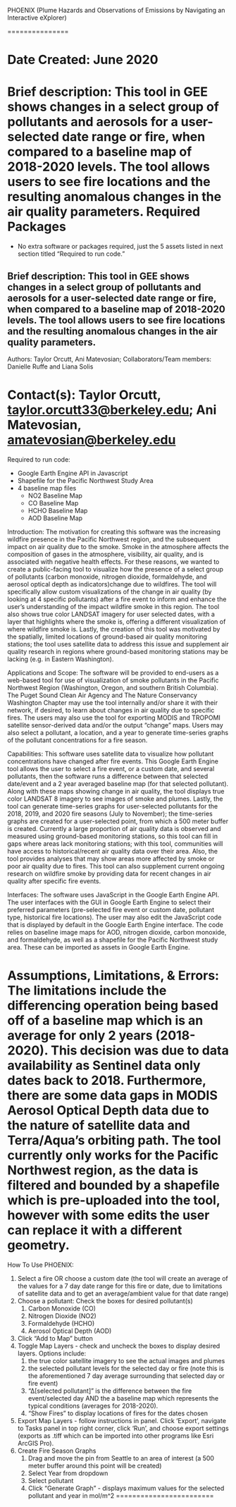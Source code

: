 PHOENIX (Plume Hazards and Observations of Emissions by Navigating an Interactive eXplorer)


===============


Date Created: June 2020
===============
Brief description: 
This tool in GEE shows changes in a select group of pollutants and aerosols for a user-selected date range or fire, when compared to a baseline map of 2018-2020 levels. The tool allows users to see fire locations and the resulting anomalous changes in the air quality parameters.
 Required Packages
===================
* No extra software or packages required, just the 5 assets listed in next section titled “Required to run code.”


Brief description: This tool in GEE shows changes in a select group of pollutants and aerosols for a user-selected date range or fire, when compared to a baseline map of 2018-2020 levels. The tool allows users to see fire locations and the resulting anomalous changes in the air quality parameters.
---------


Authors: Taylor Orcutt, Ani Matevosian; Collaborators/Team members: Danielle Ruffe and Liana Solis


Contact(s): Taylor Orcutt, taylor.orcutt33@berkeley.edu; Ani Matevosian, amatevosian@berkeley.edu
============================
Required to run code: 
* Google Earth Engine API in Javascript 
* Shapefile for the Pacific Northwest Study Area 
* 4 baseline map files
   * NO2 Baseline Map
   * CO Baseline Map
   * HCHO Baseline Map
   * AOD Baseline Map 




Introduction: 
The motivation for creating this software was the increasing wildfire presence in the Pacific Northwest region, and the subsequent impact on air quality due to the smoke. Smoke in the atmosphere affects the composition of gases in the atmosphere, visibility, air quality, and is associated with negative health effects. For these reasons, we wanted to create a public-facing tool to visualize how the presence of a select group of pollutants (carbon monoxide, nitrogen dioxide, formaldehyde, and aerosol optical depth as indicators)change due to wildfires. The tool will specifically allow custom visualizations of the change in air quality (by looking at 4 specific pollutants) after a fire event to inform and enhance the user’s understanding of the impact wildfire smoke in this region. The tool also shows true color LANDSAT imagery for user selected dates, with a layer that highlights where the smoke is, offering a different visualization of where wildfire smoke is. Lastly, the creation of this tool was motivated by the spatially, limited locations of ground-based air quality monitoring stations; the tool uses satellite data to address this issue and supplement air quality research in regions where ground-based monitoring stations may be lacking (e.g. in Eastern Washington).


Applications and Scope: 
The software will be provided to end-users as a web-based tool for use of visualization of smoke pollutants in the Pacific Northwest Region (Washington, Oregon, and southern British Columbia). The Puget Sound Clean Air Agency and The Nature Conservancy Washington Chapter may use the tool internally and/or share it with their network, if desired, to learn about changes in air quality due to specific fires. The users may also use the tool for exporting MODIS and TROPOMI satellite sensor-derived data and/or the output “change” maps. Users may also select a pollutant, a location, and a year to generate time-series graphs of the pollutant concentrations for a fire season.


Capabilities:
 This software uses satellite data to visualize how pollutant concentrations have changed after fire events. This Google Earth Engine tool allows the user to select a fire event, or a custom date, and several pollutants, then the software runs a difference between that selected date/event and a 2 year averaged baseline map (for that selected pollutant). Along with these maps showing change in air quality, the tool displays true color LANDSAT 8 imagery to see images of smoke and plumes. Lastly, the tool can generate time-series graphs for user-selected pollutants for the  2018, 2019, and 2020 fire seasons (July to November); the time-series graphs are created for a user-selected point, from which a 500 meter buffer is created. 
Currently a large proportion of air quality data is observed and measured using ground-based monitoring stations, so this tool can fill in gaps where areas lack monitoring stations; with this tool, communities will have access to historical/recent air quality data over their area. Also, the tool provides analyses that may show areas more affected by smoke or poor air quality due to fires. This tool can also supplement current ongoing research on wildfire smoke by providing data for recent changes in air quality after specific fire events.




Interfaces: 
The software uses JavaScript in the Google Earth Engine API. The user interfaces with the GUI in Google Earth Engine to select their preferred parameters (pre-selected fire event or custom date, pollutant type, historical fire locations). The user may also edit the JavaScript code that is displayed by default in the Google Earth Engine interface. The code relies on baseline image maps for AOD, nitrogen dioxide, carbon monoxide, and formaldehyde, as well as a shapefile for the Pacific Northwest study area. These can be imported as assets in Google Earth Engine.


Assumptions, Limitations, & Errors: 
The limitations include the differencing operation being based off of a baseline map which is an average for only 2 years (2018-2020). This decision was due to data availability as Sentinel data only dates back to 2018. Furthermore, there are some data gaps in MODIS Aerosol Optical Depth data due to the nature of satellite data and Terra/Aqua’s orbiting path. The tool currently only works for the Pacific Northwest region, as the data is filtered and bounded by a shapefile which is pre-uploaded into the tool, however with some edits the user can replace it with a different geometry.
========================
How To Use PHOENIX:
1. Select a fire OR choose a custom date (the tool will create an average of the values for a 7 day date range for this fire or date, due to limitations of satellite data and to get an average/ambient value for that date range)
2. Choose a pollutant: Check the boxes for desired pollutant(s) 
   1. Carbon Monoxide (CO)
   2. Nitrogen Dioxide (NO2)
   3. Formaldehyde (HCHO)
   4. Aerosol Optical Depth (AOD)
3. Click “Add to Map” button
4. Toggle Map Layers - check and uncheck the boxes to display desired layers. Options include:
   1. the true color satellite imagery to see the actual images and plumes
   2. the selected pollutant levels for the selected day or fire (note this is the aforementioned 7 day average surrounding that selected day or fire event)
   3. “Δ[selected pollutant]” is the difference between the fire event/selected day AND the a baseline map which represents the typical conditions (averages for 2018-2020).
   4. “Show Fires” to display locations of fires for the dates chosen
5. Export Map Layers - follow instructions in panel. Click ‘Export’, navigate to Tasks panel in top right corner, click ‘Run’, and choose export settings (exports as .tiff which can be imported into other programs like Esri ArcGIS Pro).
6. Create Fire Season Graphs
   1. Drag and move the pin from Seattle to an area of interest (a 500 meter buffer around this point will be created)
   2. Select Year from dropdown
   3. Select pollutant
   4. Click “Generate Graph” - displays maximum values for the selected pollutant and year in mol/m^2
========================
